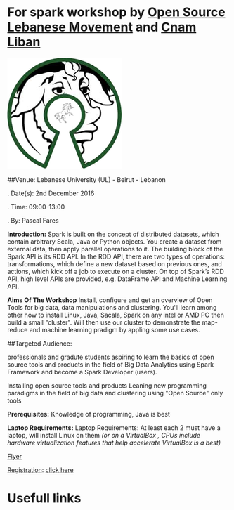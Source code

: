 # For spark workshop by [Open Source Lebanese Movement](http://oslm.cofares.net) and [Cnam Liban](http://www.cnam-liban.fr)

![OSLM logo](https://github.com/floslm/sparkWorkshop/blob/master/img/oslmLogo1_250.png)

##Venue: Lebanese University (UL) - Beirut - Lebanon

. Date(s): 2nd December 2016

. Time: 09:00-13:00

. By: Pascal Fares

**Introduction:** Spark is built on the concept of distributed datasets, which contain arbitrary Scala, Java or Python objects. You create a dataset from external data, then apply parallel operations to it. The building block of the Spark API is its RDD API. In the RDD API, there are two types of operations: transformations, which define a new dataset based on previous ones, and actions, which kick off a job to execute on a cluster. On top of Spark’s RDD API, high level APIs are provided, e.g. DataFrame API and Machine Learning API.

**Aims Of The Workshop** Install, configure and get an overview of Open Tools for big data, data manipulations and clustering. You'll learn among other how to install Linux, Java, Sacala, Spark on any intel or AMD PC then build a small "cluster". Will then use our cluster to demonstrate the map-reduce and machine learning pradigm by appling some use cases.

##Targeted Audience: 

professionals and gradute students aspiring to learn the basics of open source tools and products in the field of Big Data Analytics using Spark Framework and become a Spark Developer (users).

Installing open source tools and products Leaning new programming paradigms in the field of big data and clustering using "Open Source" only tools

**Prerequisites:** Knowledge of programming, Java is best

**Laptop Requirements:** Laptop Requirements: At least each 2 must have a laptop, will install Linux on them *(or on a VirtualBox , CPUs include hardware virtualization features that help accelerate VirtualBox is a best)*

[Flyer](http://osscom2016.osscom.org/sites/default/files/files/OSSCOM%20DMS%202016_A4%20Flyer.pdf)

[Registration](http://osscom2016.osscom.org/node/132): [click here](http://osscom2016.osscom.org/node/132)

# Usefull links

